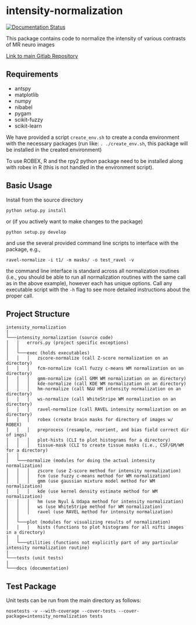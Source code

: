 intensity-normalization
=====

<a href='http://intensity-normalization.readthedocs.io/en/latest/?badge=latest'>
    <img src='https://readthedocs.org/projects/intensity-normalization/badge/?version=latest' alt='Documentation Status' />
</a>

This package contains code to normalize the intensity of various contrasts of MR neuro images

[Link to main Gitlab Repository](https://gitlab.com/jcreinhold/intensity-normalization)

Requirements
------------

- antspy
- matplotlib
- numpy
- nibabel
- pygam
- scikit-fuzzy
- scikit-learn

We have provided a script `create_env.sh` to create a conda environment with the necessary packages 
(run like: `. ./create_env.sh`, this package will be installed in the created environment)

To use ROBEX, R and the rpy2 python package need to be installed along with robex in R (this is not handled in 
the environment script).

Basic Usage
-----------

Install from the source directory

    python setup.py install
    
or (if you actively want to make changes to the package)

    python setup.py develop

and use the several provided command line scripts to interface with the package,
e.g., 

    ravel-normalize -i t1/ -m masks/ -o test_ravel -v

the command line interface is standard across all normalization routines (i.e., you should be able to 
run all normalization routines with the same call as in the above example), however each has unique options.
Call any executable script with the `-h` flag to see more detailed instructions about the proper call.

Project Structure
-----------------
```
intensity_normalization
│
└───intensity_normalization (source code)
│   │   errors.py (project specific exceptions)
│   │   
│   └───exec (holds executables)
│   │   │   zscore-normalize (call Z-score normalization on an directory)
│   │   │   fcm-normalize (call fuzzy c-means WM normalization on an directory)
│   │   │   gmm-normalize (call GMM WM normalization on an directory)
│   │   │   kde-normalize (call KDE WM normalization on an directory)
│   │   │   hm-normalize (call N&U HM intensity normalization on an directory)
│   │   │   ws-normalize (call WhiteStripe WM normalization on an directory)
│   │   │   ravel-normalize (call RAVEL intensity normalization on an directory)
│   │   │   robex (create brain masks for directory of images w/ ROBEX)
│   │   │   preprocess (resample, reorient, and bias field correct dir of imgs)
│   │   │   plot-hists (CLI to plot histograms for a directory)
│   │   │   tissue-mask (CLI to create tissue masks (i.e., CSF/GM/WM for a directory)
│   │   
│   └───normalize (modules for doing the actual intensity normalization)
│   │   │   zscore (use Z-score method for intensity normalization)
│   │   │   fcm (use fuzzy c-means method for WM normalization)
│   │   │   gmm (use gaussian mixture model method for WM normalization)
│   │   │   kde (use kernel density estimate method for WM normalization)
│   │   │   hm (use Nyul & Udapa method for intensity normalization)
│   │   │   ws (use WhiteStripe method for WM normalization)
│   │   │   ravel (use RAVEL method for intensity normalization)
│   │
│   └───plot (modules for visualizing results of normalization)
│   │   |   hists (functions to plot histograms for all nifti images in a directory)
│   │   
│   └───utilities (functions not explicitly part of any particular intensity normalization routine)
│
└───tests (unit tests)
│   
└───docs (documentation)
```

Test Package
------------

Unit tests can be run from the main directory as follows:

    nosetests -v --with-coverage --cover-tests --cover-package=intensity_normalization tests
